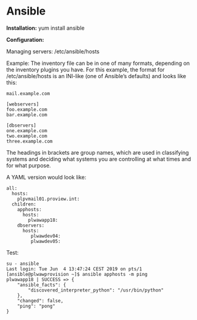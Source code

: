 # Ansible
 **Installation:**
 yum install ansible
 
 
 **Configuration:**
 
 Managing servers:
 /etc/ansible/hosts
 
 Example:
 The inventory file can be in one of many formats, depending on the inventory plugins you have. For this example, the format for /etc/ansible/hosts is an INI-like (one of Ansible’s defaults) and looks like this:
```
mail.example.com

[webservers]
foo.example.com
bar.example.com

[dbservers]
one.example.com
two.example.com
three.example.com
```
The headings in brackets are group names, which are used in classifying systems and deciding what systems you are controlling at what times and for what purpose.

A YAML version would look like:
```
all:
  hosts:
    plpvmail01.proview.int:
  children:
    apphosts:
      hosts:
        plwawapp18:
    dbservers:
      hosts:
         plwawdev04:
         plwawdev05:
```

Test:

```
su - ansible
Last login: Tue Jun  4 13:47:24 CEST 2019 on pts/1
[ansible@plwawprovision ~]$ ansible apphosts -m ping
plwawapp18 | SUCCESS => {
    "ansible_facts": {
        "discovered_interpreter_python": "/usr/bin/python"
    }, 
    "changed": false, 
    "ping": "pong"
}

```


